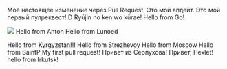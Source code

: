 Моё настоящее изменение через Pull Request.
Это мой апдейт.
Это мой первый пулреквест!
D
Ryūjin no ken wo kūrae!
Hello from Go!

![](https://komarev.com/ghpvc/?username=hexlet-components)
Hello from Anton
Hello from Lunoed

Hello from Kyrgyzstan!!!
Hello from Strezhevoy
Hello from Moscow
Hello from SaintP
My first pull request!
Привет из Серпухова!
Привет, Hexlet!
hello from Irkutsk!
